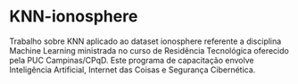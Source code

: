 # KNN-ionosphere

Trabalho sobre KNN aplicado ao dataset ionosphere referente a disciplina Machine Learning ministrada no curso de Residência Tecnológica oferecido pela PUC Campinas/CPqD. Este programa de capacitação envolve Inteligência Artificial, Internet das Coisas e Segurança Cibernética.
